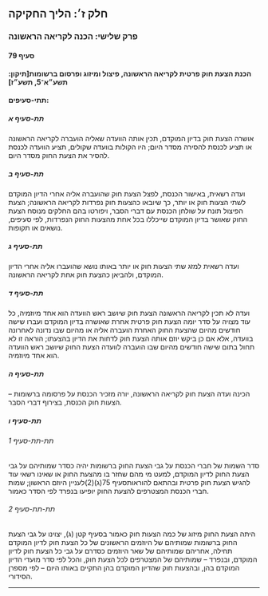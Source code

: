 ## חלק ז׳: הליך החקיקה

### פרק שלישי: הכנה לקריאה הראשונה

#### סעיף 79

**הכנת הצעת חוק פרטית לקריאה הראשונה, פיצול ומיזוג ופרסום ברשומות[תיקון: תשע״א־5, תשע״ז]**



#### תתי-סעיפים:

##### תת-סעיף א

אושרה הצעת
 חוק בדיון המוקדם, תכין אותה הוועדה שאליה הועברה לקריאה הראשונה או תציע 
לכנסת להסירה מסדר היום; היו הקולות בוועדה שקולים, תציע הוועדה לכנסת 
להסיר את הצעת החוק מסדר היום.

##### תת-סעיף ב

ועדה 
רשאית, באישור הכנסת, לפצל הצעת חוק שהועברה אליה אחרי הדיון המוקדם לשתי 
הצעות חוק או יותר, כך שיובאו כהצעות חוק נפרדות לקריאה הראשונה; הצעת 
הפיצול תונח על שולחן הכנסת עם דברי הסבר, ויפורטו בהם החלקים מנוסח הצעת 
החוק שאושר בדיון המוקדם שייכללו בכל אחת מהצעות החוק הנפרדות, לפי סעיפים,
 נושאים או תקופות.

##### תת-סעיף ג

ועדה רשאית למזג שתי הצעות חוק או יותר באותו נושא שהועברו אליה אחרי הדיון המוקדם, ולהביאן כהצעת חוק אחת לקריאה הראשונה.

##### תת-סעיף ד

ועדה לא 
תכין לקריאה הראשונה הצעת חוק שיושב ראש הוועדה הוא אחד מיוזמיה, כל עוד 
מצויה על סדר יומה הצעת חוק פרטית אחרת שאושרה בדיון המוקדם ועברו שישה 
חודשים מהיום שהצעת החוק האחרת הועברה אליה או מהיום שבו נדונה לאחרונה 
בוועדה, אלא אם כן ביקש יוזם אותה הצעת חוק לדחות את הדיון בהצעתו; הוראה 
זו לא תחול בתום שישה חודשים מהיום שבו הועברה לוועדה הצעת החוק שיושב ראש 
הוועדה הוא אחד מיוזמיה.

##### תת-סעיף ה

הכינה ועדה הצעת חוק לקריאה הראשונה, יורה מזכיר הכנסת על פרסומה ברשומות – הצעות חוק הכנסת, בצירוף דברי הסבר.

##### תת-סעיף ו



###### תת-תת-סעיף 1

סדר השמות של חברי הכנסת על גבי הצעת החוק ברשומות יהיה כסדר שמותיהם על 
גבי הצעת החוק לדיון המוקדם, למעט מי מהם שחזר בו מהצעת החוק או שאינו רשאי
 עוד להגיש הצעת חוק פרטית ובהתאם להוראותסעיף 75(ג)(2)לעניין היוזם הראשון; שמות חברי הכנסת המצטרפים להצעת החוק יופיעו בנפרד לפי הסדר כאמור.

###### תת-תת-סעיף 2

היתה הצעת 
החוק מיזוג של כמה הצעות חוק כאמור בסעיף קטן (ג), יצוינו על גבי הצעת החוק
 ברשומות שמותיהם של היוזמים הראשונים של כל הצעת חוק לדיון המוקדם תחילה, 
אחריהם שמותיהם של שאר היוזמים כסדרם על גבי כל הצעת חוק לדיון המוקדם, 
ובנפרד – שמותיהם של המצטרפים לכל הצעת חוק, והכל לפי סדר מועדי הדיון 
המוקדם בהן, ובהצעות חוק שהדיון המוקדם בהן התקיים באותו היום – לפי מספרן 
הסידורי.

----

